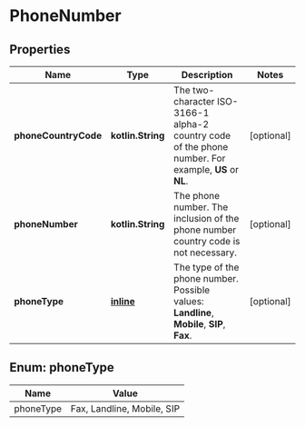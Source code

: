 
# PhoneNumber

## Properties
Name | Type | Description | Notes
------------ | ------------- | ------------- | -------------
**phoneCountryCode** | **kotlin.String** | The two-character ISO-3166-1 alpha-2 country code of the phone number. For example, **US** or **NL**. |  [optional]
**phoneNumber** | **kotlin.String** | The phone number. The inclusion of the phone number country code is not necessary. |  [optional]
**phoneType** | [**inline**](#PhoneType) | The type of the phone number. Possible values: **Landline**, **Mobile**, **SIP**, **Fax**. |  [optional]


<a name="PhoneType"></a>
## Enum: phoneType
Name | Value
---- | -----
phoneType | Fax, Landline, Mobile, SIP



